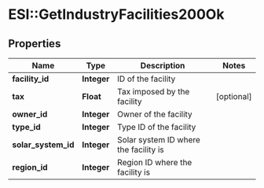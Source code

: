 # ESI::GetIndustryFacilities200Ok

## Properties
Name | Type | Description | Notes
------------ | ------------- | ------------- | -------------
**facility_id** | **Integer** | ID of the facility | 
**tax** | **Float** | Tax imposed by the facility | [optional] 
**owner_id** | **Integer** | Owner of the facility | 
**type_id** | **Integer** | Type ID of the facility | 
**solar_system_id** | **Integer** | Solar system ID where the facility is | 
**region_id** | **Integer** | Region ID where the facility is | 


